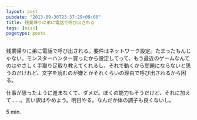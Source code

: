 ```yaml
---
layout: post
pubdate: "2013-09-30T23:37:29+09:00"
title: 残業帰りに弟に電話で呼び出される
tags: [misc]
pagetype: posts
---
```

残業帰りに弟に電話で呼び出される。要件はネットワーク設定。たまったもんじゃない。モンスターハンター買ったから設定してって、もう最近のゲームなんてのはやさしく手取り足取り教えてくれるし、それで動くから問題にならないと思うのだけれど、文字を読むのが嫌とかそれくらいの理由で呼び出されるから困る。

仕事が思ったように進まなくて、ダメだ。ぼくの能力もそうだけど、それに加えて……。言い訳はやめよう。明日やる。なんだか体の調子も良くないし。

5 min.
